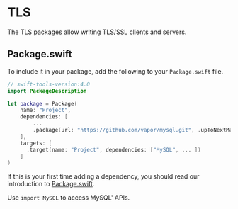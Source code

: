 # TLS

The TLS packages allow writing TLS/SSL clients and servers.

## Package.swift

To include it in your package, add the following to your `Package.swift` file.

```swift
// swift-tools-version:4.0
import PackageDescription

let package = Package(
    name: "Project",
    dependencies: [
        ...
        .package(url: "https://github.com/vapor/mysql.git", .upToNextMajor(from: "3.0.0")),
    ],
    targets: [
      .target(name: "Project", dependencies: ["MySQL", ... ])
    ]
)
```

If this is your first time adding a dependency, you should read our introduction to [Package.swift](../getting-started/spm.md).

Use `import MySQL` to access MySQL' APIs.
